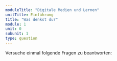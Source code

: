 ```yaml
---
moduleTitle: "Digitale Medien und Lernen"
unitTitle: Einführung
title: "Was denkst du?"
module: 1
unit: 0
subunit: 1
type: question
---
```


Versuche einmal folgende Fragen zu beantworten: 


<orderquestion question="Bring folgende Begriffe in die richtige Reihenfolge."></orderquestion>

<singlechoice question="Sind digitale Medien in der Regel schädlich für Lernen?"></singlechoice>

<multiplechoice question="Wie alt ist günter?"></multiplechoice>


